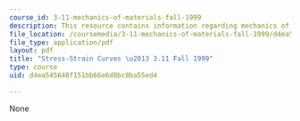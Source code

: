 ```yaml
---
course_id: 3-11-mechanics-of-materials-fall-1999
description: This resource contains information regarding mechanics of materials.
file_location: /coursemedia/3-11-mechanics-of-materials-fall-1999/d4ea545640f151bb66e6d8bc0ba55ed4_MIT3_11F99_ss.pdf
file_type: application/pdf
layout: pdf
title: "Stress-Strain Curves \u2013 3.11 Fall 1999"
type: course
uid: d4ea545640f151bb66e6d8bc0ba55ed4

---
```

None